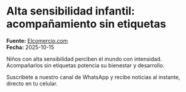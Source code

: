 # Alta sensibilidad infantil: acompañamiento sin etiquetas

**Fuente:** [Elcomercio.com](https://www.elcomercio.com/opinion/alta-sensibilidad-infantil-acompanamiento-michelle-charpentier-columnista/)  
**Fecha:** 2025-10-15

Niños con alta sensibilidad perciben el mundo con intensidad. Acompañarlos sin etiquetas potencia su bienestar y desarrollo.

Suscríbete a nuestro canal de WhatsApp y recibe noticias al instante, directo en tu celular.

